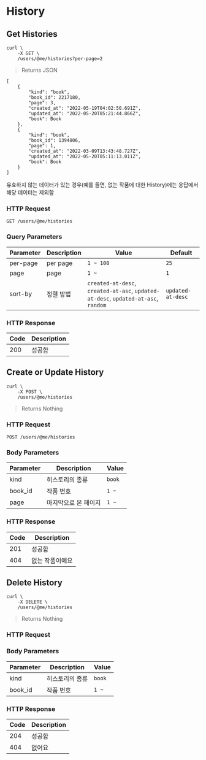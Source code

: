 # History

## Get Histories

```shell
curl \
    -X GET \
    /users/@me/histories?per-page=2
```

> Returns JSON

```jsonc
[
    {
        "kind": "book",
        "book_id": 2217180,
        "page": 3,
        "created_at": "2022-05-19T04:02:50.691Z",
        "updated_at": "2022-05-20T05:21:44.866Z",
        "book": Book
    },
    {
        "kind": "book",
        "book_id": 1394806,
        "page": 1,
        "created_at": "2022-03-09T13:43:48.727Z",
        "updated_at": "2022-05-20T05:11:13.011Z",
        "book": Book
    }
]
```

유효하지 않는 데이터가 있는 경우(예를 들면, 없는 작품에 대한 History)에는 응답에서 해당 데이터는 제외함

### HTTP Request

`GET /users/@me/histories`

### Query Parameters

Parameter | Description | Value | Default
--------- | ----------- | ----- | ------
per-page | per page | `1 ~ 100` | `25`
page | page | `1 ~` | `1`
sort-by | 정렬 방법 | `created-at-desc`, `created-at-asc`, `updated-at-desc`, `updated-at-asc`, `random` | `updated-at-desc`

### HTTP Response

Code | Description
---- | ----------
200 | 성공함

## Create or Update History

```shell
curl \
    -X POST \
    /users/@me/histories
```

> Returns Nothing

### HTTP Request

`POST /users/@me/histories`

### Body Parameters

Parameter | Description | Value
--------- | ----------- | -----
kind | 히스토리의 종류 | `book`
book_id | 작품 번호 | `1 ~`
page | 마지막으로 본 페이지 | `1 ~`

### HTTP Response

Code | Description
---- | ----------
201 | 성공함
404 | 없는 작품이에요

## Delete History

```shell
curl \
    -X DELETE \
    /users/@me/histories
```

> Returns Nothing

### HTTP Request

### Body Parameters

Parameter | Description | Value
--------- | ----------- | ----
kind | 히스토리의 종류 | `book`
book_id | 작품 번호 | `1 ~`

### HTTP Response

Code | Description
---- | ---------
204 | 성공함
404 | 없어요

